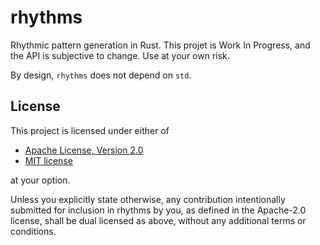 # rhythms

Rhythmic pattern generation in Rust. This projet is Work In Progress, and the API is subjective to change. Use at your own risk.

By design, `rhythms` does not depend on `std`.

## License

This project is licensed under either of

- [Apache License, Version 2.0](https://github.com/grindcode/rhythms/blob/main/LICENSE-APACHE)
- [MIT license](https://github.com/grindcode/rhythms/blob/main/LICENSE-MIT)

at your option.

Unless you explicitly state otherwise, any contribution intentionally submitted
for inclusion in rhythms by you, as defined in the Apache-2.0 license, shall be
dual licensed as above, without any additional terms or conditions.